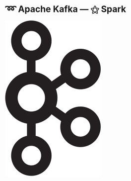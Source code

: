 # ➿ Apache Kafka &mdash; ⚝ Spark

![Logo Apache Kafka](images/kafka/Apache_Kafka_logo.svg#derecha "Logo Apache Kafka")

